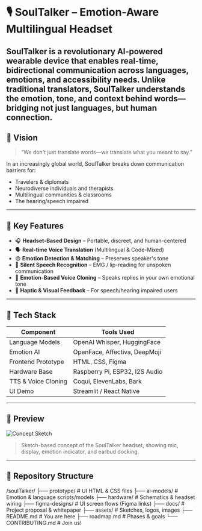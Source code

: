 # 🎙️ SoulTalker – Emotion-Aware Multilingual Headset

**SoulTalker** is a revolutionary AI-powered wearable device that enables real-time, bidirectional communication across languages, emotions, and accessibility needs. Unlike traditional translators, SoulTalker understands the **emotion, tone, and context** behind words—bridging not just languages, but **human connection**.
---

## 🧠 Vision
> “We don't just translate words—we translate what you meant to say.”

In an increasingly global world, SoulTalker breaks down communication barriers for:
- Travelers & diplomats  
- Neurodiverse individuals and therapists  
- Multilingual communities & classrooms  
- The hearing/speech impaired  
---

## 🌟 Key Features
- 🎧 **Headset-Based Design** – Portable, discreet, and human-centered  
- 🗣️ **Real-time Voice Translation** (Multilingual & Code-Mixed)  
- 😄 **Emotion Detection & Matching** – Preserves speaker's tone  
- 🤫 **Silent Speech Recognition** – EMG / lip-reading for unspoken communication  
- 🎤 **Emotion-Based Voice Cloning** – Speaks replies in your own emotional tone  
- 📳 **Haptic & Visual Feedback** – For speech/hearing impaired users  
---

## 🔧 Tech Stack

| Component           | Tools Used                        |
|---------------------|-----------------------------------|
| Language Models      | OpenAI Whisper, HuggingFace       |
| Emotion AI           | OpenFace, Affectiva, DeepMoji     |
| Frontend Prototype   | HTML, CSS, Figma                  |
| Hardware Base        | Raspberry Pi, ESP32, I2S Audio    |
| TTS & Voice Cloning  | Coqui, ElevenLabs, Bark           |
| UI Demo              | Streamlit / React Native          |
---

## 📸 Preview
![Concept Sketch](./assets/soulTalker_sketch.png)  
> Sketch-based concept of the SoulTalker headset, showing mic, display, emotion indicator, and earbud docking.

---
## 📁 Repository Structure
/soulTalker/
├── prototype/ # UI HTML & CSS files
├── ai-models/ # Emotion & language scripts/models
├── hardware/ # Schematics & headset wiring
├── figma-designs/ # UI screen flows (Figma links)
├── docs/ # Project proposal & whitepaper
├── assets/ # Sketches, logos, images
├── README.md # You are here
├── roadmap.md # Phases & goals
└── CONTRIBUTING.md # Join us!
